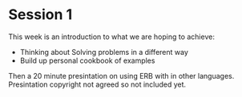 Session 1
=========

This week is an introduction to what we are hoping to achieve:

* Thinking about Solving problems in a different way
* Build up personal cookbook of examples

Then a 20 minute presintation on using ERB with in other languages.
Presintation copyright not agreed so not included yet.